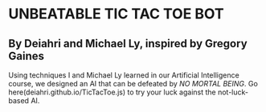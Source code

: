 # UNBEATABLE TIC TAC TOE BOT
## By Deiahri and Michael Ly, inspired by Gregory Gaines

Using techniques I and Michael Ly learned in our Artificial Intelligence course, we designed an AI that can be defeated by *NO MORTAL BEING*. Go here(deiahri.github.io/TicTacToe.js) to try your luck against the not-luck-based AI.